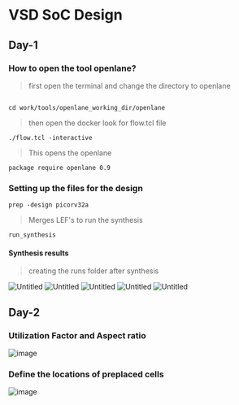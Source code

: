 # VSD SoC Design

## **Day-1**
### **How to open the tool openlane?**

> first open the terminal and change the directory to openlane
```

cd work/tools/openlane_working_dir/openlane

```
> then open the docker look for flow.tcl file
```
./flow.tcl -interactive
```

> This opens the openlane
```
package require openlane 0.9
```

### **Setting up the files for the design**
```
prep -design picorv32a
```
> Merges LEF's
> to run the synthesis
```
run_synthesis
```
#### **Synthesis results**
> creating the runs folder after synthesis

![Untitled](https://github.com/user-attachments/assets/de6b0291-73e5-45c6-ba64-08579f08363a)
![Untitled](https://github.com/user-attachments/assets/d0192cef-6b3c-44ad-bd07-ee256074ffe2)
![Untitled](https://github.com/user-attachments/assets/9989c3b9-c971-466e-8600-8699019d4b14)
![Untitled](https://github.com/user-attachments/assets/32e27963-1aad-4c5a-a337-a88582eef55a)
![Untitled](https://github.com/user-attachments/assets/47c72f8b-1673-42d5-b797-671b06aaefed)

## **Day-2**

### **Utilization Factor and Aspect ratio**
![image](https://github.com/user-attachments/assets/73c3b921-22f4-4b2f-b37e-ca2100032e5e)
### **Define the locations of preplaced cells**
![image](https://github.com/user-attachments/assets/da46511d-b5a5-44f2-bcf6-e67ea5a34344)



